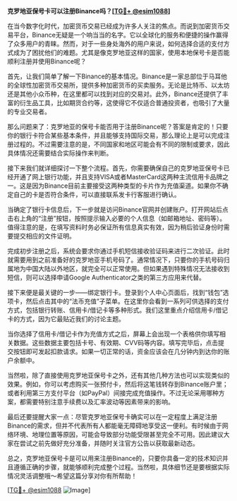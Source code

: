 **克罗地亚保号卡可以注册Binance吗？[[TG💪+ @esim1088](https://t.me/s/esim1088)]**

在当今数字化时代，加密货币交易已经成为许多人关注的焦点。而说到加密货币交易平台，Binance无疑是一个响当当的名字。它以全球化的服务和便捷的操作赢得了众多用户的青睐。然而，对于一些身处海外的用户来说，如何选择合适的支付方式成为了困扰他们的难题。尤其是像克罗地亚这样的国家，使用本地保号卡是否能顺利注册并使用Binance呢？

首先，让我们简单了解一下Binance的基本情况。Binance是一家总部位于马耳他的全球性加密货币交易所，提供多种加密货币的买卖服务。无论是比特币、以太坊还是其他小众币种，在这里都可以找到对应的交易对。此外，Binance还提供了丰富的衍生品工具，比如期货合约等，这使得它不仅适合普通投资者，也吸引了大量的专业交易者。

那么问题来了：克罗地亚的保号卡能否用于注册Binance呢？答案是肯定的！只要你的银行卡符合某些基本条件，并且能够支持国际交易，那么理论上是可以完成注册过程的。不过需要注意的是，不同国家和地区可能会有不同的限制或要求，因此具体情况还需要结合实际操作来判断。

接下来我们就详细探讨一下整个流程。首先，你需要确保自己的克罗地亚保号卡已经开通了网上银行功能，并且支持VISA或者MasterCard这两种主流信用卡品牌之一。这是因为Binance目前主要接受这两种类型的卡片作为充值渠道。如果你不确定自己的卡是否符合条件，可以直接联系发卡行客服进行确认。

当确定了银行卡信息后，下一步就是访问Binance官网并创建账户。打开网站后点击右上角的“注册”按钮，按照提示输入必要的个人信息（如邮箱地址、密码等）。值得注意的是，在填写资料时务必保证所有信息真实有效，因为稍后验证身份时需要提交相应的文件证明。

完成初步注册之后，系统会要求你通过手机短信接收验证码来进行二次验证。此时就需要用到之前准备好的克罗地亚手机号码了。通常情况下，只要你的手机号码归属地为中国大陆以外地区，就完全可以正常使用。但如果遇到特殊情况无法接收到短信，则可以选择申请Google Authenticator之类的第三方应用来代替。

接下来便是最关键的一步——绑定银行卡。登录到个人中心页面后，找到“钱包”选项卡，然后点击其中的“法币充值”子菜单。在这里你会看到一系列可供选择的支付方式，包括银行转账、信用卡/借记卡等多种形式。我们这里重点介绍信用卡/借记卡的方式，因为它最贴近我们的讨论主题。

当你选择了信用卡/借记卡作为充值方式之后，屏幕上会出现一个表格供你填写相关数据。这些数据主要包括卡号、有效期、CVV码等内容。填写完毕后，点击提交按钮即可发起扣款请求。如果一切正常的话，资金应该会在几分钟内到达你的账户余额中。

当然啦，除了直接使用克罗地亚保号卡之外，还有其他几种方法也可以实现类似的效果。例如，你可以考虑购买一张预付卡，然后将这笔钱转存到Binance账户里；或者利用第三方支付平台（如PayPal）间接完成充值操作。不过无论采用哪种方案，都需要特别注意手续费以及汇率波动等因素带来的影响。

最后还要提醒大家一点：尽管克罗地亚保号卡确实可以在一定程度上满足注册Binance的需求，但并不代表所有人都能毫无障碍地享受这一便利。有时候由于网络环境、地理位置等原因，可能会导致部分功能受限甚至完全不可用。因此建议大家在尝试之前先做好充分准备，并随时关注官方公告以获取最新动态。

总之，克罗地亚保号卡是可以用来注册Binance的，只要你具备一定的技术知识并且遵循正确的步骤，就能够顺利完成整个过程。当然啦，具体细节还是要根据实际情况灵活调整哦～希望这篇分享对你有所帮助！

[[TG💪+ @esim1088](https://t.me/s/esim1088) ![Image](https://i.postimg.cc/4NQfJmqS/Snipaste-2025-05-13-00-14-12.png)]